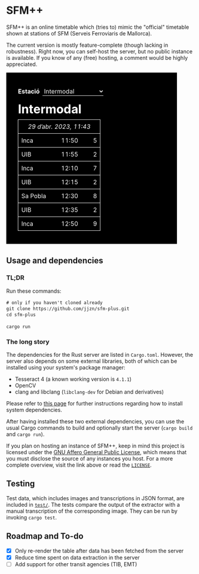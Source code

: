 # SFM++

SFM++ is an online timetable which (tries to) mimic the "official" timetable
shown at stations of SFM (Serveis Ferroviaris de Mallorca).

The current version is mostly feature-complete (though lacking in robustness).
Right now, you can self-host the server, but no public instance is available.
If you know of any (free) hosting, a comment would be highly appreciated.

![SFM++ screenshot, showing the timetable of Intermodal](./screenshot.png)

## Usage and dependencies

### TL;DR

Run these commands:

    # only if you haven't cloned already
    git clone https://github.com/jjzn/sfm-plus.git
    cd sfm-plus

    cargo run

### The long story

The dependencies for the Rust server are listed in `Cargo.toml`. However, the
server also depends on some external libraries, both of which can be installed
using your system's package manager:
- Tesseract 4 (a known working version is `4.1.1`)
- OpenCV
- clang and libclang (`libclang-dev` for Debian and derivatives)

Please refer to [this page](https://github.com/twistedfall/opencv-rust#getting-opencv)
for further instructions regarding how to install system dependencies.

After having installed these two external dependencies, you can use the usual
Cargo commands to build and optionally start the server (`cargo build` and
`cargo run`).

If you plan on hosting an instance of SFM++, keep in mind this project is
licensed under the [GNU Affero General Public License](https://choosealicense.com/licenses/agpl-3.0/),
which means that you must disclose the source of any instances you host. For a
more complete overview, visit the link above or read the [`LICENSE`](./LICENSE).

## Testing

Test data, which includes images and transcriptions in JSON format, are
included in [`test/`](./test). The tests compare the output of the extractor
with a manual transcription of the corresponding image. They can be run by
invoking `cargo test`.

## Roadmap and To-do

- [x] Only re-render the table after data has been fetched from the server
- [x] Reduce time spent on data extraction in the server
- [ ] Add support for other transit agencies (TIB, EMT)
